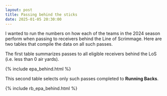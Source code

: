 ```yaml
---
layout: post
title: Passing behind the sticks
date: 2025-01-05 20:30:00
---
```


I wanted to run the numbers on how each of the teams in the 2024 season perform when passing to receivers behind the Line of Scrimmage. Here are two tables that compile the data on all such passes.   
   
The first table summarizes passes to all eligible receivers behind the LoS (i.e. less than 0 air yards).

{% include epa_behind.html %}

This second table selects only such passes completed to **Running Backs**.

{% include rb_epa_behind.html %}


